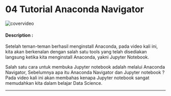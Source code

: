 # 04 Tutorial Anaconda Navigator

![covervideo](http://bit.ly/makeaicovervideo)

#### **Description :**
Setelah teman-teman berhasil menginstall Anaconda, pada video kali ini, kita akan berkenalan dengan salah satu tools yang telah disediakan langsung ketika kita menginstall Anaconda, yakni Jupyter Notebook.

Salah satu cara untuk membuka Jupyter notebook adalah melalui Anaconda Navigator, Sebelumnya apa itu Anaconda Navigator dan Jupyter notebook ? Pada video kali ini akan membahas kenapa Jupyter notebook sangat memudahkan kita dalam belajar Data Science.
___
